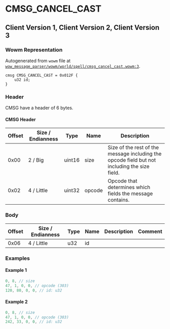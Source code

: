 # CMSG_CANCEL_CAST

## Client Version 1, Client Version 2, Client Version 3

### Wowm Representation

Autogenerated from `wowm` file at [`wow_message_parser/wowm/world/spell/cmsg_cancel_cast.wowm:3`](https://github.com/gtker/wow_messages/tree/main/wow_message_parser/wowm/world/spell/cmsg_cancel_cast.wowm#L3).
```rust,ignore
cmsg CMSG_CANCEL_CAST = 0x012F {
    u32 id;
}
```
### Header

CMSG have a header of 6 bytes.

#### CMSG Header

| Offset | Size / Endianness | Type   | Name   | Description |
| ------ | ----------------- | ------ | ------ | ----------- |
| 0x00   | 2 / Big           | uint16 | size   | Size of the rest of the message including the opcode field but not including the size field.|
| 0x02   | 4 / Little        | uint32 | opcode | Opcode that determines which fields the message contains.|

### Body

| Offset | Size / Endianness | Type | Name | Description | Comment |
| ------ | ----------------- | ---- | ---- | ----------- | ------- |
| 0x06 | 4 / Little | u32 | id |  |  |

### Examples

#### Example 1

```c
0, 8, // size
47, 1, 0, 0, // opcode (303)
120, 80, 0, 0, // id: u32
```
#### Example 2

```c
0, 8, // size
47, 1, 0, 0, // opcode (303)
242, 33, 0, 0, // id: u32
```
